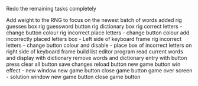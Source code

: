 Redo the remaining tasks completely


Add weight to the RNG to focus on the newest batch of words added
rig guesses box
rig guessword button
rig dictionary box
rig correct letters - change button colour
rig incorrect place letters - change button colour
add incorrectly placed letters box - Left side of keyboard frame
rig incorrect letters - change button colour and disable - place box of incorrect letters on right side of keyboard frame
build list editor program
    read current words and display with dictionary
    remove words and dictionary entry with button press
    clear all button
    save changes
    reload button
new game button
win effect - new window
    new game button
    close game button
game over screen - solution window
    new game button
    close game button